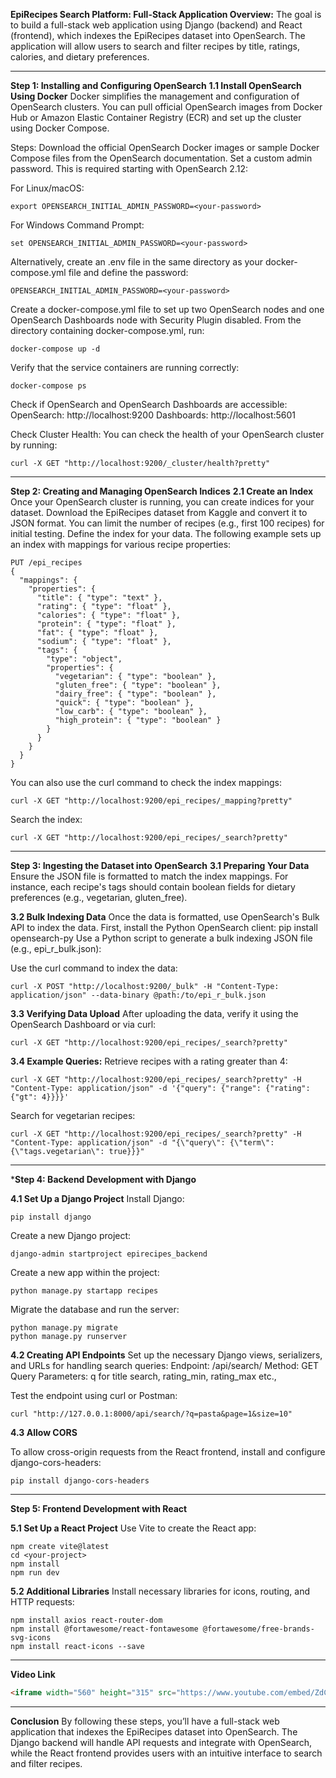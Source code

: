 
**EpiRecipes Search Platform: Full-Stack Application
Overview:**
The goal is to build a full-stack web application using Django (backend) and React (frontend), which indexes the EpiRecipes dataset into OpenSearch. The application will allow users to search and filter recipes by title, ratings, calories, and dietary preferences.

-------------------------------------------------------------------------------------------------------------------------------------------------------------------------------------------------------------------

**Step 1: Installing and Configuring OpenSearch**
**1.1 Install OpenSearch Using Docker**
Docker simplifies the management and configuration of OpenSearch clusters. You can pull official OpenSearch images from Docker Hub or Amazon Elastic Container Registry (ECR) and set up the cluster using Docker Compose.

Steps:
Download the official OpenSearch Docker images or sample Docker Compose files from the OpenSearch documentation.
Set a custom admin password. This is required starting with OpenSearch 2.12:

For Linux/macOS:
```
export OPENSEARCH_INITIAL_ADMIN_PASSWORD=<your-password>
```
For Windows Command Prompt:
```
set OPENSEARCH_INITIAL_ADMIN_PASSWORD=<your-password>
```
Alternatively, create an .env file in the same directory as your docker-compose.yml file and define the password:
```
OPENSEARCH_INITIAL_ADMIN_PASSWORD=<your-password>
```
Create a docker-compose.yml file to set up two OpenSearch nodes and one OpenSearch Dashboards node with Security Plugin disabled.
From the directory containing docker-compose.yml, run:
```
docker-compose up -d
```
Verify that the service containers are running correctly:
```
docker-compose ps
```
Check if OpenSearch and OpenSearch Dashboards are accessible:
OpenSearch: http://localhost:9200
Dashboards: http://localhost:5601

Check Cluster Health:
You can check the health of your OpenSearch cluster by running:
```
curl -X GET "http://localhost:9200/_cluster/health?pretty"
```
--------------------------------------------------------------------------------------------------------------------------------------------------------------------------------------------------------------------

**Step 2: Creating and Managing OpenSearch Indices**
**2.1 Create an Index**
Once your OpenSearch cluster is running, you can create indices for your dataset.
Download the EpiRecipes dataset from Kaggle and convert it to JSON format. You can limit the number of recipes (e.g., first 100 recipes) for initial testing.
Define the index for your data. The following example sets up an index with mappings for various recipe properties:
```
PUT /epi_recipes
{
  "mappings": {
    "properties": {
      "title": { "type": "text" },
      "rating": { "type": "float" },
      "calories": { "type": "float" },
      "protein": { "type": "float" },
      "fat": { "type": "float" },
      "sodium": { "type": "float" },
      "tags": {
        "type": "object",
        "properties": {
          "vegetarian": { "type": "boolean" },
          "gluten_free": { "type": "boolean" },
          "dairy_free": { "type": "boolean" },
          "quick": { "type": "boolean" },
          "low_carb": { "type": "boolean" },
          "high_protein": { "type": "boolean" }
        }
      }
    }
  }
}
```
You can also use the curl command to check the index mappings:
```
curl -X GET "http://localhost:9200/epi_recipes/_mapping?pretty"
```
Search the index:
```
curl -X GET "http://localhost:9200/epi_recipes/_search?pretty"
```
--------------------------------------------------------------------------------------------------------------------------------------------------------------------------------------------------------------------

**Step 3: Ingesting the Dataset into OpenSearch**
**3.1 Preparing Your Data**
Ensure the JSON file is formatted to match the index mappings. For instance, each recipe's tags should contain boolean fields for dietary preferences (e.g., vegetarian, gluten_free).

**3.2 Bulk Indexing Data**
Once the data is formatted, use OpenSearch's Bulk API to index the data.
First, install the Python OpenSearch client:
pip install opensearch-py
Use a Python script to generate a bulk indexing JSON file (e.g., epi_r_bulk.json):

Use the curl command to index the data:
```
curl -X POST "http://localhost:9200/_bulk" -H "Content-Type: application/json" --data-binary @path:/to/epi_r_bulk.json
```
**3.3 Verifying Data Upload**
After uploading the data, verify it using the OpenSearch Dashboard or via curl:
```
curl -X GET "http://localhost:9200/epi_recipes/_search?pretty"
```
**3.4 Example Queries:**
Retrieve recipes with a rating greater than 4:
```
curl -X GET "http://localhost:9200/epi_recipes/_search?pretty" -H "Content-Type: application/json" -d '{"query": {"range": {"rating": {"gt": 4}}}}'
```
Search for vegetarian recipes:
```
curl -X GET "http://localhost:9200/epi_recipes/_search?pretty" -H "Content-Type: application/json" -d "{\"query\": {\"term\": {\"tags.vegetarian\": true}}}"
```
--------------------------------------------------------------------------------------------------------------------------------------------------------------------------------------------------------------------

***Step 4: Backend Development with Django**

**4.1 Set Up a Django Project**
Install Django:
```
pip install django
```
Create a new Django project:
```
django-admin startproject epirecipes_backend
```
Create a new app within the project:
```
python manage.py startapp recipes
```
Migrate the database and run the server:
```
python manage.py migrate
python manage.py runserver
```
**4.2 Creating API Endpoints**
Set up the necessary Django views, serializers, and URLs for handling search queries:
Endpoint: /api/search/
Method: GET
Query Parameters: q for title search, rating_min, rating_max etc.,

Test the endpoint using curl or Postman:
```
curl "http://127.0.0.1:8000/api/search/?q=pasta&page=1&size=10"
```
**4.3 Allow CORS**

To allow cross-origin requests from the React frontend, install and configure django-cors-headers:
```
pip install django-cors-headers
```
--------------------------------------------------------------------------------------------------------------------------------------------------------------------------------------------------------------------

**Step 5: Frontend Development with React**

**5.1 Set Up a React Project**
Use Vite to create the React app:
```
npm create vite@latest
cd <your-project>
npm install
npm run dev
```
**5.2 Additional Libraries**
Install necessary libraries for icons, routing, and HTTP requests:
```
npm install axios react-router-dom
npm install @fortawesome/react-fontawesome @fortawesome/free-brands-svg-icons
npm install react-icons --save
```
--------------------------------------------------------------------------------------------------------------------------------------------------------------------------------------------------------------------

**Video Link**
```html
<iframe width="560" height="315" src="https://www.youtube.com/embed/ZdCSf1fG4tU?si=JhYa7PVhC4wYFnqA" title="YouTube video player" frameborder="0" allow="accelerometer; autoplay; clipboard-write; encrypted-media; gyroscope; picture-in-picture; web-share" referrerpolicy="strict-origin-when-cross-origin" allowfullscreen></iframe>
```
--------------------------------------------------------------------------------------------------------------------------------------------------------------------------------------------------------------------

**Conclusion**
By following these steps, you’ll have a full-stack web application that indexes the EpiRecipes dataset into OpenSearch. The Django backend will handle API requests and integrate with OpenSearch, while the React frontend provides users with an intuitive interface to search and filter recipes.
